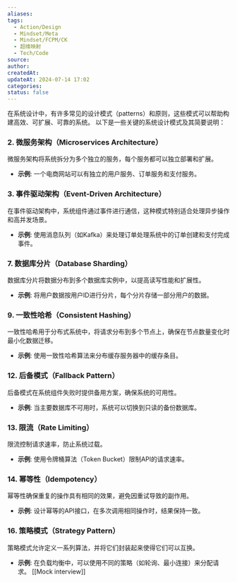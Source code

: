 ```yaml
---
aliases: 
tags:
  - Action/Design
  - Mindset/Meta
  - Mindset/FCPM/CK
  - 超维映射
  - Tech/Code
source: 
author: 
createdAt: 
updateAt: 2024-07-14 17:02
categories: 
status: false
---
```

在系统设计中，有许多常见的设计模式（patterns）和原则，这些模式可以帮助构建高效、可扩展、可靠的系统。
以下是一些关键的系统设计模式及其简要说明：
### 2. **微服务架构（Microservices Architecture）**
微服务架构将系统拆分为多个独立的服务，每个服务都可以独立部署和扩展。
- **示例**: 一个电商网站可以有独立的用户服务、订单服务和支付服务。
### 3. **事件驱动架构（Event-Driven Architecture）**
在事件驱动架构中，系统组件通过事件进行通信，这种模式特别适合处理异步操作和高并发场景。
- **示例**: 使用消息队列（如Kafka）来处理订单处理系统中的订单创建和支付完成事件。
### 7. **数据库分片（Database Sharding）**
数据库分片将数据分布到多个数据库实例中，以提高读写性能和扩展性。
- **示例**: 将用户数据按用户ID进行分片，每个分片存储一部分用户的数据。
### 9. **一致性哈希（Consistent Hashing）**
一致性哈希用于分布式系统中，将请求分布到多个节点上，确保在节点数量变化时最小化数据迁移。
- **示例**: 使用一致性哈希算法来分布缓存服务器中的缓存条目。
### 12. **后备模式（Fallback Pattern）**
后备模式在系统组件失败时提供备用方案，确保系统的可用性。
- **示例**: 当主要数据库不可用时，系统可以切换到只读的备份数据库。
### 13. **限流（Rate Limiting）**
限流控制请求速率，防止系统过载。
- **示例**: 使用令牌桶算法（Token Bucket）限制API的请求速率。
### 14. **幂等性（Idempotency）**
幂等性确保重复的操作具有相同的效果，避免因重试导致的副作用。
- **示例**: 设计幂等的API接口，在多次调用相同操作时，结果保持一致。
### 16. **策略模式（Strategy Pattern）**
策略模式允许定义一系列算法，并将它们封装起来使得它们可以互换。
- **示例**: 在负载均衡中，可以使用不同的策略（如轮询、最小连接）来分配请求。
[[Mock interview]]